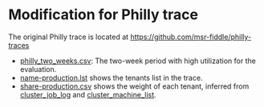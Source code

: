# Modification for Philly trace

The original Philly trace is located at https://github.com/msr-fiddle/philly-traces

- [philly_two_weeks.csv](./philly_two_weeks.csv): The two-week period with high utilization for the evaluation.
- [name-production.lst](./name-production.lst) shows the tenants list in the trace.
- [share-production.csv](./share-production.csv) shows the weight of each tenant, inferred from [cluster_job_log](https://github.com/msr-fiddle/philly-traces/blob/master/README.md#cluster_job_log) and [cluster_machine_list](https://github.com/msr-fiddle/philly-traces/blob/master/README.md#cluster_machine_list).
